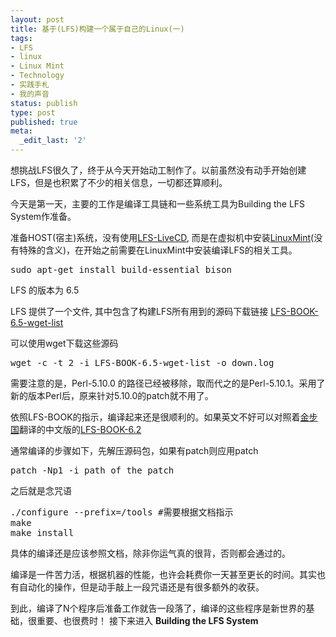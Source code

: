 ```yaml
---
layout: post
title: 基于(LFS)构建一个属于自己的Linux(一)
tags:
- LFS
- linux
- Linux Mint
- Technology
- 实践手札
- 我的声音
status: publish
type: post
published: true
meta:
  _edit_last: '2'
---
```

想挑战LFS很久了，终于从今天开始动工制作了。以前虽然没有动手开始创建LFS，但是也积累了不少的相关信息，一切都还算顺利。

今天是第一天，主要的工作是编译工具链和一些系统工具为Building the LFS System作准备。

准备HOST(宿主)系统，没有使用<a href="http://www.linuxfromscratch.org/livecd/" target="_blank">LFS-LiveCD</a>, 而是在虚拟机中安装<a href="http://www.linuxmint.com" target="_blank">LinuxMint</a>(没有特殊的含义)，在开始之前需要在LinuxMint中安装编译LFS的相关工具。

<pre lang="bash">
sudo apt-get install build-essential bison
</pre>

LFS 的版本为 6.5

LFS 提供了一个文件, 其中包含了构建LFS所有用到的源码下载链接 <a href="http://www.linuxfromscratch.org/lfs/downloads/stable/LFS-BOOK-6.5-wget-list" target="_blank">LFS-BOOK-6.5-wget-list</a>

可以使用wget下载这些源码
<pre lang="bash">
wget -c -t 2 -i LFS-BOOK-6.5-wget-list -o down.log
</pre>

需要注意的是，Perl-5.10.0 的路径已经被移除，取而代之的是Perl-5.10.1。采用了新的版本Perl后，原来针对5.10.0的patch就不用了。

依照LFS-BOOK的指示，编译起来还是很顺利的。如果英文不好可以对照着<a href="http://www.google.cn/search?hl=zh-CN&newwindow=1&rlz=1B6_____enCN355CN356&q=%E9%87%91%E6%AD%A5%E5%9B%BD&btnG=Google+%E6%90%9C%E7%B4%A2&aq=f&oq=">金步国</a>翻译的中文版的<a href="http://lamp.linux.gov.cn/Linux/LFS-6.2/index.html">LFS-BOOK-6.2</a>

通常编译的步骤如下，先解压源码包，如果有patch则应用patch

<pre lang="bash">
patch -Np1 -i path_of_the_patch
</pre>

之后就是念咒语

<pre lang="bash">
./configure --prefix=/tools #需要根据文档指示
make
make install
</pre>

具体的编译还是应该参照文档，除非你运气真的很背，否则都会通过的。

编译是一件苦力活，根据机器的性能，也许会耗费你一天甚至更长的时间。其实也有自动化的操作，但是动手敲上一段咒语还是有很多额外的收获。

到此，编译了N个程序后准备工作就告一段落了，编译的这些程序是新世界的基础，很重要、也很费时！ 接下来进入 <b>Building the LFS System</b>

